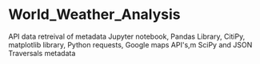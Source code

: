 # World_Weather_Analysis


API data retreival of metadata
Jupyter notebook, Pandas Library, CitiPy, matplotlib library, Python requests, Google maps API's,m SciPy and JSON Traversals
metadata
